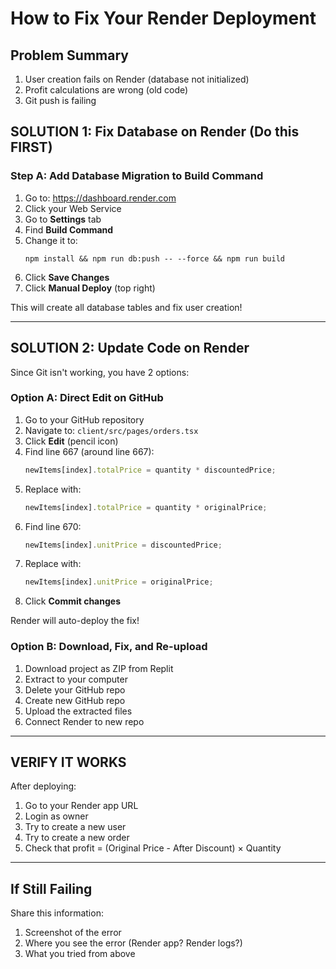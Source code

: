 # How to Fix Your Render Deployment

## Problem Summary
1. User creation fails on Render (database not initialized)
2. Profit calculations are wrong (old code)
3. Git push is failing

## SOLUTION 1: Fix Database on Render (Do this FIRST)

### Step A: Add Database Migration to Build Command
1. Go to: https://dashboard.render.com
2. Click your Web Service
3. Go to **Settings** tab
4. Find **Build Command**
5. Change it to:
   ```
   npm install && npm run db:push -- --force && npm run build
   ```
6. Click **Save Changes**
7. Click **Manual Deploy** (top right)

This will create all database tables and fix user creation!

---

## SOLUTION 2: Update Code on Render

Since Git isn't working, you have 2 options:

### Option A: Direct Edit on GitHub
1. Go to your GitHub repository
2. Navigate to: `client/src/pages/orders.tsx`
3. Click **Edit** (pencil icon)
4. Find line 667 (around line 667):
   ```typescript
   newItems[index].totalPrice = quantity * discountedPrice;
   ```
5. Replace with:
   ```typescript
   newItems[index].totalPrice = quantity * originalPrice;
   ```
6. Find line 670:
   ```typescript
   newItems[index].unitPrice = discountedPrice;
   ```
7. Replace with:
   ```typescript
   newItems[index].unitPrice = originalPrice;
   ```
8. Click **Commit changes**

Render will auto-deploy the fix!

### Option B: Download, Fix, and Re-upload
1. Download project as ZIP from Replit
2. Extract to your computer
3. Delete your GitHub repo
4. Create new GitHub repo
5. Upload the extracted files
6. Connect Render to new repo

---

## VERIFY IT WORKS

After deploying:
1. Go to your Render app URL
2. Login as owner
3. Try to create a new user
4. Try to create a new order
5. Check that profit = (Original Price - After Discount) × Quantity

---

## If Still Failing

Share this information:
1. Screenshot of the error
2. Where you see the error (Render app? Render logs?)
3. What you tried from above
